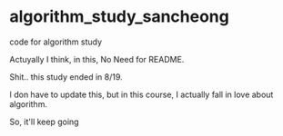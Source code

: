 # algorithm_study_sancheong
code for algorithm study

Actuyally I think, in this, No Need for README.

Shit.. this study ended in 8/19.

I don have to update this, but in this course, I actually fall in love about algorithm.

So, it'll keep going